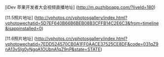 [iDev 苹果开发者大会视频直播地址] (http://m.quzhiboapp.com/?liveId=180)

[11.5照片地址] (http://vphotos.cn/vphotosgallery/index.html?vphotowechatid=5D7EF640B66B6BEB08B3CFFB14C2E6C3&from=timeline&isappinstalled=0)

[11.6照片地址] (http://vphotos.cn/vphotosgallery/index.html?vphotowechatid=7EDD524570CB0A1FF0AACE37525CE8DF&code=031qZ9nA13vSIg0yNgoA1OUbnA1qZ9nP&state=STATE)
